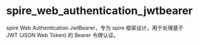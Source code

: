 # spire_web_authentication_jwtbearer

spire Web Authentication JwtBearer，专为 spire 框架设计，用于处理基于 JWT (JSON Web Token) 的 Bearer 令牌认证。
